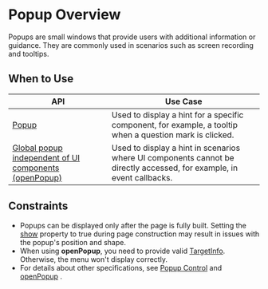 # Popup Overview

Popups are small windows that provide users with additional information or guidance. They are commonly used in scenarios such as screen recording and tooltips.

## When to Use

| API|Use Case |
| ----------| ----------------------------------- |
| [Popup](arkts-popup-and-menu-components-popup.md)| Used to display a hint for a specific component, for example, a tooltip when a question mark is clicked.|
| [Global popup independent of UI components (openPopup)](arkts-popup-and-menu-components-uicontext-popup.md)| Used to display a hint in scenarios where UI components cannot be directly accessed, for example, in event callbacks.|

## Constraints

* Popups can be displayed only after the page is fully built. Setting the [show](../reference/apis-arkui/arkui-ts/ts-universal-attributes-popup.md#bindpopup) property to true during page construction may result in issues with the popup's position and shape.
* When using **openPopup**, you need to provide valid [TargetInfo](../reference/apis-arkui/js-apis-arkui-UIContext.md#targetinfo18). Otherwise, the menu won't display correctly.
* For details about other specifications, see [Popup Control](../reference/apis-arkui/arkui-ts/ts-universal-attributes-popup.md) and [openPopup](../reference/apis-arkui/js-apis-arkui-UIContext.md#openpopup18) .

